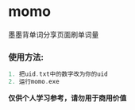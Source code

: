 # momo
墨墨背单词分享页面刷单词量

### 使用方法:

```go
1. 把uid.txt中的数字改为你的uid
2. 运行momo.exe
```



**仅供个人学习参考，请勿用于商用价值**